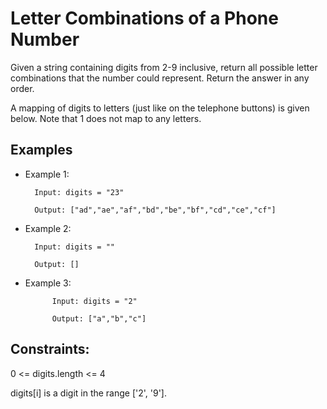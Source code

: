 # Letter Combinations of a Phone Number

Given a string containing digits from 2-9 inclusive, return all possible letter combinations that the number could represent. Return the answer in any order.

A mapping of digits to letters (just like on the telephone buttons) is given below. Note that 1 does not map to any letters.

## Examples

- Example 1:

        Input: digits = "23"

        Output: ["ad","ae","af","bd","be","bf","cd","ce","cf"]

- Example 2:

        Input: digits = ""

        Output: []

- Example 3:

            Input: digits = "2"

            Output: ["a","b","c"]

## Constraints:

0 <= digits.length <= 4

digits[i] is a digit in the range ['2', '9'].